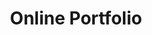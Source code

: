 ---
title: 'Online Portfolio'
type: 'personal project'
affiliation:
images: []
skills: ['HTML', 'Astro Framework', 'CSS', 'Javascript', 'UI/UX']
videoLink: ""
github: "https://github.com/Norange01/Portfolio"
links: []
linkTitles: []
linkTypes: []
description: You are here! Used Javascript and CSS for the first time to create my very own portfolio.
---
